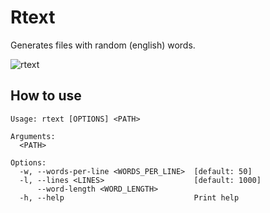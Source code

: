# Rtext
Generates files with random (english) words.

![rtext](https://ucarecdn.com/49918cd1-bd2e-4c3e-8b55-fd42e81bbc42/)

## How to use
```
Usage: rtext [OPTIONS] <PATH>

Arguments:
  <PATH>  

Options:
  -w, --words-per-line <WORDS_PER_LINE>  [default: 50]
  -l, --lines <LINES>                    [default: 1000]
      --word-length <WORD_LENGTH>        
  -h, --help                             Print help
```